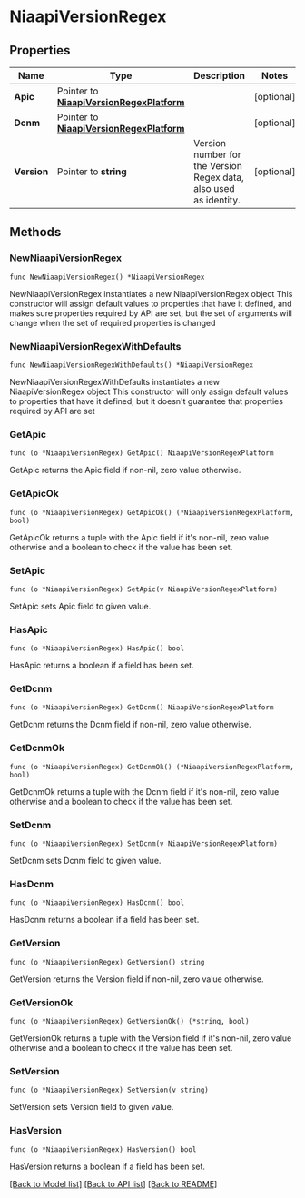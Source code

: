 # NiaapiVersionRegex

## Properties

Name | Type | Description | Notes
------------ | ------------- | ------------- | -------------
**Apic** | Pointer to [**NiaapiVersionRegexPlatform**](niaapi.VersionRegexPlatform.md) |  | [optional] 
**Dcnm** | Pointer to [**NiaapiVersionRegexPlatform**](niaapi.VersionRegexPlatform.md) |  | [optional] 
**Version** | Pointer to **string** | Version number for the Version Regex data, also used as identity. | [optional] 

## Methods

### NewNiaapiVersionRegex

`func NewNiaapiVersionRegex() *NiaapiVersionRegex`

NewNiaapiVersionRegex instantiates a new NiaapiVersionRegex object
This constructor will assign default values to properties that have it defined,
and makes sure properties required by API are set, but the set of arguments
will change when the set of required properties is changed

### NewNiaapiVersionRegexWithDefaults

`func NewNiaapiVersionRegexWithDefaults() *NiaapiVersionRegex`

NewNiaapiVersionRegexWithDefaults instantiates a new NiaapiVersionRegex object
This constructor will only assign default values to properties that have it defined,
but it doesn't guarantee that properties required by API are set

### GetApic

`func (o *NiaapiVersionRegex) GetApic() NiaapiVersionRegexPlatform`

GetApic returns the Apic field if non-nil, zero value otherwise.

### GetApicOk

`func (o *NiaapiVersionRegex) GetApicOk() (*NiaapiVersionRegexPlatform, bool)`

GetApicOk returns a tuple with the Apic field if it's non-nil, zero value otherwise
and a boolean to check if the value has been set.

### SetApic

`func (o *NiaapiVersionRegex) SetApic(v NiaapiVersionRegexPlatform)`

SetApic sets Apic field to given value.

### HasApic

`func (o *NiaapiVersionRegex) HasApic() bool`

HasApic returns a boolean if a field has been set.

### GetDcnm

`func (o *NiaapiVersionRegex) GetDcnm() NiaapiVersionRegexPlatform`

GetDcnm returns the Dcnm field if non-nil, zero value otherwise.

### GetDcnmOk

`func (o *NiaapiVersionRegex) GetDcnmOk() (*NiaapiVersionRegexPlatform, bool)`

GetDcnmOk returns a tuple with the Dcnm field if it's non-nil, zero value otherwise
and a boolean to check if the value has been set.

### SetDcnm

`func (o *NiaapiVersionRegex) SetDcnm(v NiaapiVersionRegexPlatform)`

SetDcnm sets Dcnm field to given value.

### HasDcnm

`func (o *NiaapiVersionRegex) HasDcnm() bool`

HasDcnm returns a boolean if a field has been set.

### GetVersion

`func (o *NiaapiVersionRegex) GetVersion() string`

GetVersion returns the Version field if non-nil, zero value otherwise.

### GetVersionOk

`func (o *NiaapiVersionRegex) GetVersionOk() (*string, bool)`

GetVersionOk returns a tuple with the Version field if it's non-nil, zero value otherwise
and a boolean to check if the value has been set.

### SetVersion

`func (o *NiaapiVersionRegex) SetVersion(v string)`

SetVersion sets Version field to given value.

### HasVersion

`func (o *NiaapiVersionRegex) HasVersion() bool`

HasVersion returns a boolean if a field has been set.


[[Back to Model list]](../README.md#documentation-for-models) [[Back to API list]](../README.md#documentation-for-api-endpoints) [[Back to README]](../README.md)


